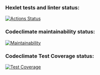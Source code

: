 ### Hexlet tests and linter status:
[![Actions Status](https://github.com/ShcherbinaDmitry/python-project-50/workflows/hexlet-check/badge.svg)](https://github.com/ShcherbinaDmitry/python-project-50/actions)

### Codeclimate maintainability status:
[![Maintainability](https://api.codeclimate.com/v1/badges/7743b8938e967a062392/maintainability)](https://codeclimate.com/github/ShcherbinaDmitry/python-project-50/maintainability)

### Codeclimate Test Coverage status:
[![Test Coverage](https://api.codeclimate.com/v1/badges/7743b8938e967a062392/test_coverage)](https://codeclimate.com/github/ShcherbinaDmitry/python-project-50/test_coverage)